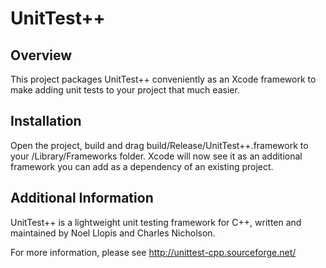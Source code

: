 # UnitTest++

## Overview

This project packages UnitTest++ conveniently as an Xcode framework to make adding unit tests to your project that much easier.

## Installation

Open the project, build and drag build/Release/UnitTest++.framework to your /Library/Frameworks folder. Xcode will now see it as an additional framework you can add as a dependency of an existing project.

## Additional Information

UnitTest++ is a lightweight unit testing framework for C++, written and maintained by Noel Llopis and Charles Nicholson.

For more information, please see http://unittest-cpp.sourceforge.net/